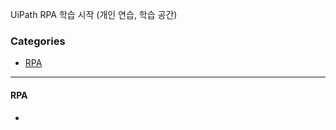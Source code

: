 UiPath RPA 학습 시작 (개인 연습, 학습 공간)

### Categories 

- [RPA](#RPA)   
    
----------------------------   
  
#### RPA        
-   
  
    
 
 
 
 
